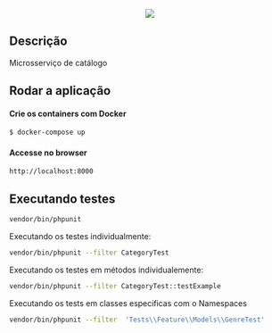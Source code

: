 <p align="center">
  <a href="http://nestjs.com/" target="blank"><img src="http://maratona.fullcycle.com.br/public/img/logo-maratona.png"/></a>
</p>

## Descrição

Microsserviço de catálogo

## Rodar a aplicação

#### Crie os containers com Docker

```bash
$ docker-compose up
```

#### Accesse no browser

```
http://localhost:8000
```


## Executando testes

````bash
vendor/bin/phpunit
````

Executando os testes individualmente:
````bash
vendor/bin/phpunit --filter CategoryTest
````

Executando os testes em métodos individualemente:

````bash
vendor/bin/phpunit --filter CategoryTest::testExample
````

Executando os tests em classes especificas com o Namespaces
````bash
vendor/bin/phpunit --filter  'Tests\\Feature\\Models\\GenreTest'
````
